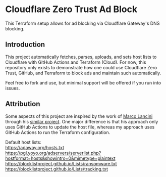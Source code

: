 # Cloudflare Zero Trust Ad Block

This Terraform setup allows for ad blocking via Cloudflare Gateway's DNS blocking.

## Introduction

This project automatically fetches, parses, uploads, and sets host lists to Cloudflare with GitHub Actions and Terraform (Cloud). For now, this repository only exists to demonstrate how one could use Cloudflare Zero Trust, GitHub, and Terraform to block ads and maintain such automatically.

Feel free to fork and use, but minimal support will be offered if you run into issues.

## Attribution

Some aspects of this project are inspired by the work of [Marco Lancini](https://github.com/marco-lancini) through his [similar project](https://github.com/marco-lancini/utils/tree/main/terraform/cloudflare-gateway-adblocking). One major difference is that his approach only uses GitHub Actions to update the host file, whereas my approach uses GitHub Actions to run the Terraform configuration.

Default host lists:<br>
https://adaway.org/hosts.txt<br>
https://pgl.yoyo.org/adservers/serverlist.php?hostformat=hosts&showintro=0&mimetype=plaintext<br>
https://blocklistproject.github.io/Lists/ransomware.txt<br>
https://blocklistproject.github.io/Lists/tracking.txt